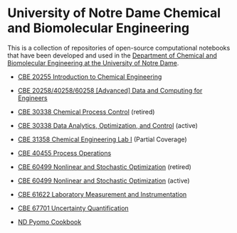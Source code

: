 # University of Notre Dame Chemical and Biomolecular Engineering

This is a collection of repositories of open-source computational notebooks that have been developed and used in the [Department of Chemical and Biomolecular Engineering at the University of Notre Dame](https://cbe.nd.edu/).

* [CBE 20255 Introduction to Chemical Engineering](http://jckantor.github.io/CBE20255/)
* [CBE 20258/40258/60258 [Advanced] Data and Computing for Engineers](https://ndcbe.github.io/data-and-computing/intro.html)
* [CBE 30338 Chemical Process Control](https://jckantor.github.io/cbe30338-book/Readme.html) (retired)
* [CBE 30338 Data Analytics, Optimization, and Control](https://ndcbe.github.io/controls/Readme.html) (active)
* [CBE 31358 Chemical Engineering Lab I](https://jckantor.github.io/cbe31358-book/intro.html) (Partial Coverage)
* [CBE 40455 Process Operations](http://jckantor.github.io/CBE40455/)
* [CBE 60499 Nonlinear and Stochastic Optimization](https://ndcbe.github.io/CBE60499/) (retired)
* [CBE 60499 Nonlinear and Stochastic Optimization](https://ndcbe.github.io/optimization/) (active)
* [CBE 61622 Laboratory Measurement and Instrumentation](https://jckantor.github.io/cbe61622/)
* [CBE 67701 Uncertainty Quantification](https://ndcbe.github.io/cbe67701-uncertainty-quantification/)

* [ND Pyomo Cookbook](https://ndcbe.github.io/ND-Pyomo-Cookbook/README.html)


